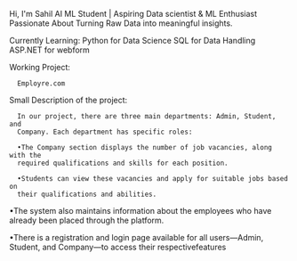 Hi, I'm Sahil
AI ML Student | Aspiring Data scientist & ML Enthusiast Passionate About Turning Raw Data into meaningful insights.

Currently Learning:
  Python for Data Science
  SQL for Data Handling
  ASP.NET for webform

Working Project:

      Employre.com

Small Description of the project:

      In our project, there are three main departments: Admin, Student, and 
      Company. Each department has specific roles:

      •The Company section displays the number of job vacancies, along with the 
      required qualifications and skills for each position. 

      •Students can view these vacancies and apply for suitable jobs based on 
      their qualifications and abilities.

 •The system also maintains information about the employees who have 
already been placed through the platform.

 •There is a registration and login page available for all users—Admin, 
Student, and Company—to access their respectivefeatures
  
